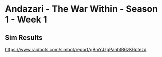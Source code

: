 # Andazari - The War Within - Season 1 - Week 1

## Sim Results

https://www.raidbots.com/simbot/report/gBmYJzgPanbtB6zK6ptezd
